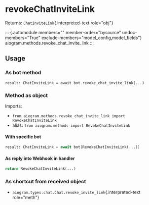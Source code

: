 # revokeChatInviteLink

Returns: `ChatInviteLink`{.interpreted-text role="obj"}

::: {.automodule members="" member-order="bysource" undoc-members="True" exclude-members="model_config,model_fields"}
aiogram.methods.revoke_chat_invite_link
:::

## Usage

### As bot method

``` 
result: ChatInviteLink = await bot.revoke_chat_invite_link(...)
```

### Method as object

Imports:

-   `from aiogram.methods.revoke_chat_invite_link import RevokeChatInviteLink`
-   alias: `from aiogram.methods import RevokeChatInviteLink`

#### With specific bot

``` python
result: ChatInviteLink = await bot(RevokeChatInviteLink(...))
```

#### As reply into Webhook in handler

``` python
return RevokeChatInviteLink(...)
```

### As shortcut from received object

-   `aiogram.types.chat.Chat.revoke_invite_link`{.interpreted-text
    role="meth"}
